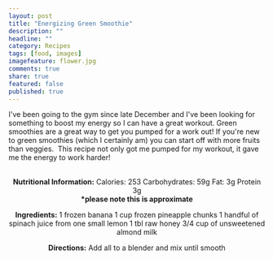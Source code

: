 ```yaml
---
layout: post
title: "Energizing Green Smoothie"
description: ""
headline: ""
category: Recipes
tags: [food, images]
imagefeature: flower.jpg
comments: true
share: true
featured: false
published: true
---
```


I've been going to the gym since late December and I've been looking for something to boost my energy so I can have a great workout. Green smoothies are a great way to get you pumped for a work out! If you're new to green smoothies (which I certainly am) you can start off with more fruits than veggies.  This recipe not only got me pumped for my workout, it gave me the energy to work harder!

<center><img src="http://i1208.photobucket.com/albums/cc370/apegg23/P1010355_zps79939a4a.jpg" alt="" /></center>&nbsp;

<center>
<strong>Nutritional Information:</strong>
Calories: 253
Carbohydrates: 59g
Fat: 3g
Protein 3g</center><center><strong>*please note this is approximate </strong></center>
<p style="text-align: center;"><strong>Ingredients:</strong>
1 frozen banana
1 cup frozen pineapple chunks
1 handful of spinach
juice from one small lemon
1 tbl raw honey
3/4 cup of unsweetened almond milk</p>

<center><strong>Directions:</strong>
Add all to a blender and mix until smooth</center><center></center><center><a class="pin-it-button" href="http://pinterest.com/pin/create/button/?url=http%3A%2F%2Fwww.andreabiethman%2F2013%2F01%2F21%2Fenergizing-green-smoothie%2F&amp;media=http%3A%2F%2Fi1208.photobucket.com%2Falbums%2Fcc370%2Fapegg23%2FP1010355_zps79939a4a.jpg&amp;description=Energizing%20green%20smoothie!"><img title="Pin It" src="//assets.pinterest.com/images/PinExt.png" alt="" border="0" /></a></center>